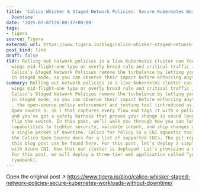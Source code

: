 ```yaml
---
title: 'Calico Whisker & Staged Network Policies: Secure Kubernetes Workloads Without
  Downtime'
date: '2025-07-07T20:00:17+00:00'
tags:
- tigera
source: Tigera
external_url: https://www.tigera.io/blog/calico-whisker-staged-network-policies-secure-kubernetes-workloads-without-downtime/
post_kind: link
draft: false
tldr: Rolling out network policies in a live Kubernetes cluster can feel like swapping
  wings mid-flight—one typo or overly broad rule and critical traffic is grounded.
  Calico’s Staged Network Policies remove the turbulence by letting you deploy policies
  in staged mode, so you can observe their impact before enforcing anything.
summary: Rolling out network policies in a live Kubernetes cluster can feel like swapping
  wings mid-flight—one typo or overly broad rule and critical traffic is grounded.
  Calico’s Staged Network Policies remove the turbulence by letting you deploy policies
  in staged mode, so you can observe their impact before enforcing anything. Add Whisker
  , the open-source policy enforcement and testing tool (introduced as part of Calico
  Open Source 3. 30 ) that captures every flow and tags it with a policy verdict,
  and you’ve got a safety harness that proves your change is sound long before you
  flip the switch. In this post, we’ll walk you through how you can leverage these
  capabilities to tighten security, validate intent, and ship changes confidently—without
  a single packet of downtime. Calico for Policy is a CNI agnostic tool. Refer to
  the Calico Open Source docs for a list of supported CNIs. The git repository for
  this blog post can be found here. For this post, let’s deploy a simple AKS cluster
  with Azure CNI. Now that our cluster is deployed. Let’s provision a demo application.
  For this post, we will deploy a three-tier web application called “yet-another-bank”
  (yaobank).
---
```

Open the original post ↗ https://www.tigera.io/blog/calico-whisker-staged-network-policies-secure-kubernetes-workloads-without-downtime/
